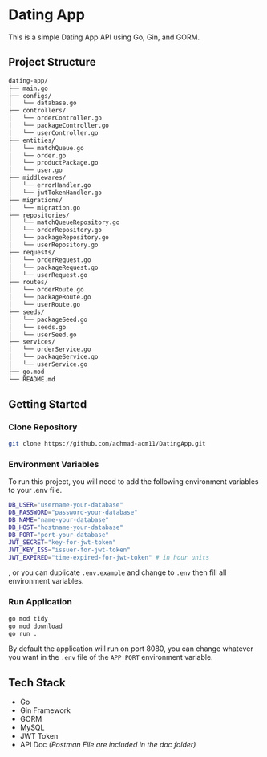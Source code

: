 
# Dating App

This is a simple Dating App API using Go, Gin, and GORM.

## Project Structure
```bash
dating-app/
├── main.go
├── configs/
│   └── database.go
├── controllers/
│   └── orderController.go
│   └── packageController.go
│   └── userController.go
├── entities/
│   └── matchQueue.go
│   └── order.go
│   └── productPackage.go
│   └── user.go
├── middlewares/
│   └── errorHandler.go
│   └── jwtTokenHandler.go
├── migrations/
│   └── migration.go
├── repositories/
│   └── matchQueueRepository.go
│   └── orderRepository.go
│   └── packageRepository.go
│   └── userRepository.go
├── requests/
│   └── orderRequest.go
│   └── packageRequest.go
│   └── userRequest.go
├── routes/
│   └── orderRoute.go
│   └── packageRoute.go
│   └── userRoute.go
├── seeds/
│   └── packageSeed.go
│   └── seeds.go
│   └── userSeed.go
├── services/
│   └── orderService.go
│   └── packageService.go
│   └── userService.go
├── go.mod
└── README.md
```

## Getting Started

### Clone Repository
```bash
git clone https://github.com/achmad-acm11/DatingApp.git
```

### Environment Variables
To run this project, you will need to add the following environment variables to your .env file.
```bash
DB_USER="username-your-database"
DB_PASSWORD="password-your-database"
DB_NAME="name-your-database"
DB_HOST="hostname-your-database"
DB_PORT="port-your-database"
JWT_SECRET="key-for-jwt-token"
JWT_KEY_ISS="issuer-for-jwt-token"
JWT_EXPIRED="time-expired-for-jwt-token" # in hour units
```

, or you can duplicate `.env.example` and change to `.env` then fill all environment variables.


### Run Application
```bash
go mod tidy
go mod download
go run .
```
By default the application will run on port 8080, you can change whatever you want in the `.env` file of the `APP_PORT` environment variable.

## Tech Stack
* Go 
* Gin Framework
* GORM
* MySQL
* JWT Token
* API Doc _(Postman File are included in the doc folder)_ 

